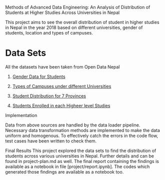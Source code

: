 Methods of Advanced Data Engineering: An Analysis of Distribution of Students at Higher Studies Across Universities in Nepal

This project aims to see the overall distribution of student in higher studies in Nepal in the year 2018 based on different universities, gender of students, location and types of campuses.

# Data Sets

All the datasets have been taken from Open Data Nepal

1. <a href="https://opendatanepal.com/dataset/5fb1e284-d6a0-4d7d-8945-1632e32bf1f6/resource/3529bfab-cca9-4170-bf5c-599eb9e8e545/download/university-wise-student-enrollment-of-higher-education-by-sex-in-2074-bs.csv" target="_blank">Gender Data for Students</a>

2. <a href="https://opendatanepal.com/dataset/cda79f68-e517-4666-9d92-8601418ceb80/resource/5193053a-b6fe-45e7-a6ba-8aae99ced378/download/university-wise-student-enrollment-of-higher-education-by-types-of-campuses-in-2074-bs.csv" target="_blank">Types of Campuses under different Universities</a>

3. <a href="https://opendatanepal.com/dataset/df7ab4c7-384a-4175-bc19-044fade5c8f2/resource/f4674ab7-5f5f-4a04-ac11-f8cefc68f8c4/download/university-wise-student-enrollment-by-province-in-2074-bs.csv" target="_blank">Student Distribution for 7 Provinces</a>

4. <a href="https://opendatanepal.com/dataset/aaba8c3f-b4d3-4f1c-9ef2-32fddbeb0876/resource/115f055f-3d15-4ba8-8bb4-a76b4522acfd/download/university-wise-student-enrollment-of-higher-education-by-levels-in-2074-bs.csv" target="_blank">Students Enrolled in each Higheer level Studies</a>

Implementation

Data from above sources are handled by the data loader pipeline. Necessary data transformation methods are implemented to make the data uniform and homogenous. To effectively catch the errors in  the code flow, test cases have been written to check them.

Final Results
This project explored the data sets to find the distribution of students across various universities in Nepal. Further details and can be found in project-plan.md as well. The final report containing the findings is available as a notebook in file [project/report.ipynb]. The codes which generated those findings are available as a notebook too.


